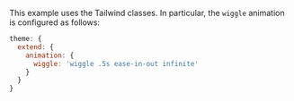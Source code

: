 This example uses the Tailwind classes. In particular, the `wiggle` animation is configured as follows:

```javascript
theme: {
  extend: {
    animation: {
      wiggle: 'wiggle .5s ease-in-out infinite'
    }
  }
}
```
